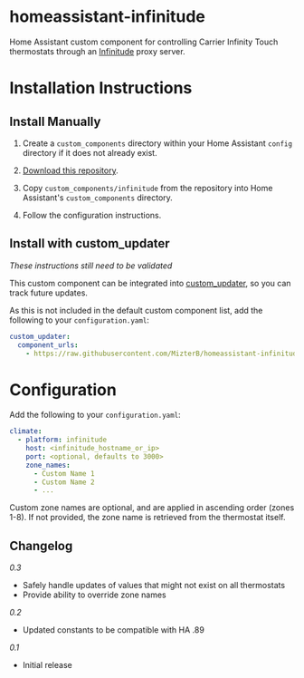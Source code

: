 # homeassistant-infinitude
Home Assistant custom component for controlling Carrier Infinity Touch thermostats through an [Infinitude](https://github.com/nebulous/infinitude) proxy server.

# Installation Instructions

## Install Manually

1. Create a `custom_components` directory within your Home Assistant `config` directory if it does not already exist.

2. [Download this repository](https://github.com/MizterB/homeassistant-infinitude/archive/master.zip).

3. Copy `custom_components/infinitude` from the repository into Home Assistant's `custom_components` directory.

4. Follow the configuration instructions.

## Install with custom_updater
_These instructions still need to be validated_

This custom component can be integrated into [custom_updater](https://github.com/custom-components/custom_updater), so you can track future updates.  

As this is not included in the default custom component list, add the following to your `configuration.yaml`:

```yaml
custom_updater:
  component_urls:
    - https://raw.githubusercontent.com/MizterB/homeassistant-infinitude/master/custom_components.json
```

# Configuration
Add the following to your `configuration.yaml`:
```yaml
climate:
  - platform: infinitude
    host: <infinitude_hostname_or_ip>
    port: <optional, defaults to 3000>
    zone_names:
      - Custom Name 1
      - Custom Name 2
      - ...
```
Custom zone names are optional, and are applied in ascending order (zones 1-8).  If not provided, the zone name is retrieved from the thermostat itself.
## Changelog
*0.3*
- Safely handle updates of values that might not exist on all thermostats
- Provide ability to override zone names

*0.2*
- Updated constants to be compatible with HA .89

*0.1*
- Initial release